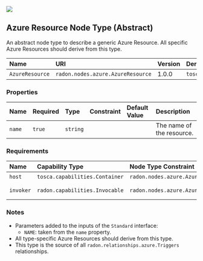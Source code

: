 ![](https://img.shields.io/badge/Status:-DEVELOPMENT-red)

## Azure Resource Node Type (Abstract)

An abstract node type to describe a generic Azure Resource. All specific Azure Resources should derive from this type.

| Name | URI | Version | Derived From |
|:---- |:--- |:------- |:------------ |
| `AzureResource` | `radon.nodes.azure.AzureResource` | 1.0.0 | `tosca.nodes.SoftwareComponent` |

### Properties

| Name | Required | Type | Constraint | Default Value | Description |
|:---- |:-------- |:---- |:---------- |:------------- |:----------- |
|`name`|`true`|`string`| | | The name of the resource. |

### Requirements

| Name | Capability Type | Node Type Constraint | Relationship Type | Occurrences |
|:---- |:--------------- |:-------------------- |:----------------- |:------------|
| `host` | `tosca.capabilities.Container` | `radon.nodes.azure.AzurePlatform` | `HostedOn` | [1, 1] |
| `invoker` | `radon.capabilities.Invocable` | `radon.nodes.azure.AzureFunction` | `radon.relationships.azure.Triggers` | [0, UNBOUNDED] |

### Notes

* Parameters added to the inputs of the `Standard` interface:
  * `NAME`: taken from the `name` property.
* All type-specific Azure Resources should derive from this type.
* This type is the source of all `radon.relationships.azure.Triggers` relationships.
